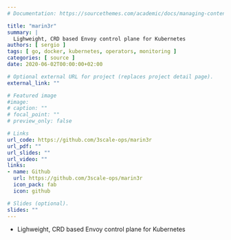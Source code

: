 ```yaml
---
# Documentation: https://sourcethemes.com/academic/docs/managing-content/

title: "marin3r"
summary: |
  Lighweight, CRD based Envoy control plane for Kubernetes
authors: [ sergio ]
tags: [ go, docker, kubernetes, operators, monitoring ]
categories: [ source ]
date: 2020-06-02T00:00:00+02:00

# Optional external URL for project (replaces project detail page).
external_link: ""

# Featured image
#image:
# caption: ""
# focal_point: ""
# preview_only: false

# Links
url_code: https://github.com/3scale-ops/marin3r
url_pdf: ""
url_slides: ""
url_video: ""
links:
- name: Github
  url: https://github.com/3scale-ops/marin3r
  icon_pack: fab
  icon: github

# Slides (optional).
slides: ""
---
```


* Lighweight, CRD based Envoy control plane for Kubernetes